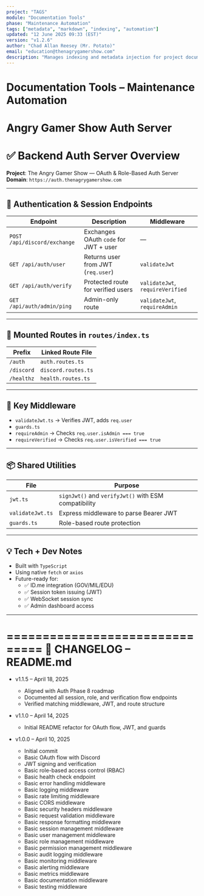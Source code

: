 ```yaml
---
project: "TAGS"
module: "Documentation Tools"
phase: "Maintenance Automation"
tags: ["metadata", "markdown", "indexing", "automation"]
updated: "12 June 2025 09:33 (EST)"
version: "v1.2.6"
author: "Chad Allan Reesey (Mr. Potato)"
email: "education@thenagrygamershow.com"
description: "Manages indexing and metadata injection for project documentation."
---
```


# Documentation Tools – Maintenance Automation
# Angry Gamer Show Auth Server
# ✅ Backend Auth Server Overview  
**Project**: The Angry Gamer Show — OAuth & Role-Based Auth Server  
**Domain**: `https://auth.thenagrygamershow.com`  

---

## 🔐 Authentication & Session Endpoints

| Endpoint                     | Description                         | Middleware             |
|------------------------------|-------------------------------------|------------------------|
| `POST /api/discord/exchange`| Exchanges OAuth `code` for JWT + user | —                      |
| `GET /api/auth/user`        | Returns user from JWT (`req.user`)  | `validateJwt`          |
| `GET /api/auth/verify`      | Protected route for verified users  | `validateJwt`, `requireVerified` |
| `GET /api/auth/admin/ping`  | Admin-only route                    | `validateJwt`, `requireAdmin` |

---

## 🧱 Mounted Routes in `routes/index.ts`

| Prefix     | Linked Route File        |
|------------|--------------------------|
| `/auth`    | `auth.routes.ts`         |
| `/discord` | `discord.routes.ts`      |
| `/healthz` | `health.routes.ts`       |

---

## 🧰 Key Middleware

- `validateJwt.ts` → Verifies JWT, adds `req.user`
- `guards.ts`  
- `requireAdmin` → Checks `req.user.isAdmin === true`  
- `requireVerified` → Checks `req.user.isVerified === true`

---

## 📦 Shared Utilities

| File           | Purpose                            |
|----------------|------------------------------------|
| `jwt.ts`       | `signJwt()` and `verifyJwt()` with ESM compatibility |
| `validateJwt.ts` | Express middleware to parse Bearer JWT |
| `guards.ts`    | Role-based route protection         |

---

## 💡 Tech + Dev Notes

- Built with `TypeScript`
- Using native `fetch` or `axios`
- Future-ready for:
  - ✅ ID.me integration (GOV/MIL/EDU)
  - ✅ Session token issuing (JWT)
  - ✅ WebSocket session sync
  - ✅ Admin dashboard access

---

===============================
📄 CHANGELOG – README.md
===============================

- v1.1.5 – April 18, 2025
  - Aligned with Auth Phase 8 roadmap
  - Documented all session, role, and verification flow endpoints
  - Verified matching middleware, JWT, and route structure

- v1.1.0 – April 14, 2025
  - Initial README refactor for OAuth flow, JWT, and guards

- v1.0.0 – April 10, 2025
  - Initial commit
  - Basic OAuth flow with Discord
  - JWT signing and verification
  - Basic role-based access control (RBAC)
  - Basic health check endpoint
  - Basic error handling middleware
  - Basic logging middleware
  - Basic rate limiting middleware
  - Basic CORS middleware
  - Basic security headers middleware
  - Basic request validation middleware
  - Basic response formatting middleware
  - Basic session management middleware
  - Basic user management middleware
  - Basic role management middleware
  - Basic permission management middleware
  - Basic audit logging middleware
  - Basic monitoring middleware
  - Basic alerting middleware
  - Basic metrics middleware
  - Basic documentation middleware
  - Basic testing middleware
